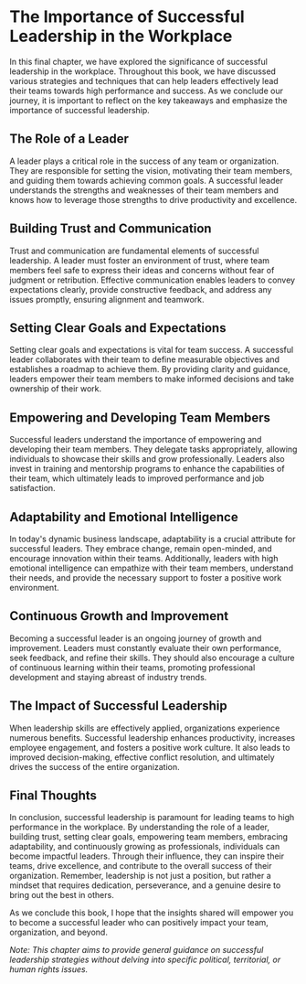 The Importance of Successful Leadership in the Workplace
==============================================================================================================

In this final chapter, we have explored the significance of successful leadership in the workplace. Throughout this book, we have discussed various strategies and techniques that can help leaders effectively lead their teams towards high performance and success. As we conclude our journey, it is important to reflect on the key takeaways and emphasize the importance of successful leadership.

The Role of a Leader
--------------------

A leader plays a critical role in the success of any team or organization. They are responsible for setting the vision, motivating their team members, and guiding them towards achieving common goals. A successful leader understands the strengths and weaknesses of their team members and knows how to leverage those strengths to drive productivity and excellence.

Building Trust and Communication
--------------------------------

Trust and communication are fundamental elements of successful leadership. A leader must foster an environment of trust, where team members feel safe to express their ideas and concerns without fear of judgment or retribution. Effective communication enables leaders to convey expectations clearly, provide constructive feedback, and address any issues promptly, ensuring alignment and teamwork.

Setting Clear Goals and Expectations
------------------------------------

Setting clear goals and expectations is vital for team success. A successful leader collaborates with their team to define measurable objectives and establishes a roadmap to achieve them. By providing clarity and guidance, leaders empower their team members to make informed decisions and take ownership of their work.

Empowering and Developing Team Members
--------------------------------------

Successful leaders understand the importance of empowering and developing their team members. They delegate tasks appropriately, allowing individuals to showcase their skills and grow professionally. Leaders also invest in training and mentorship programs to enhance the capabilities of their team, which ultimately leads to improved performance and job satisfaction.

Adaptability and Emotional Intelligence
---------------------------------------

In today's dynamic business landscape, adaptability is a crucial attribute for successful leaders. They embrace change, remain open-minded, and encourage innovation within their teams. Additionally, leaders with high emotional intelligence can empathize with their team members, understand their needs, and provide the necessary support to foster a positive work environment.

Continuous Growth and Improvement
---------------------------------

Becoming a successful leader is an ongoing journey of growth and improvement. Leaders must constantly evaluate their own performance, seek feedback, and refine their skills. They should also encourage a culture of continuous learning within their teams, promoting professional development and staying abreast of industry trends.

The Impact of Successful Leadership
-----------------------------------

When leadership skills are effectively applied, organizations experience numerous benefits. Successful leadership enhances productivity, increases employee engagement, and fosters a positive work culture. It also leads to improved decision-making, effective conflict resolution, and ultimately drives the success of the entire organization.

Final Thoughts
--------------

In conclusion, successful leadership is paramount for leading teams to high performance in the workplace. By understanding the role of a leader, building trust, setting clear goals, empowering team members, embracing adaptability, and continuously growing as professionals, individuals can become impactful leaders. Through their influence, they can inspire their teams, drive excellence, and contribute to the overall success of their organization. Remember, leadership is not just a position, but rather a mindset that requires dedication, perseverance, and a genuine desire to bring out the best in others.

As we conclude this book, I hope that the insights shared will empower you to become a successful leader who can positively impact your team, organization, and beyond.

*Note: This chapter aims to provide general guidance on successful leadership strategies without delving into specific political, territorial, or human rights issues.*
